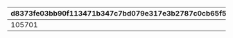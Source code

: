 |d8373fe03bb90f113471b347c7bd079e317e3b2787c0cb65f5eece1d26d0d485|b556fce8381003879a2b688dcaa2cee904c14576aad0795d48e1e076986d8105|
| --- | --- |
|105701|170101|